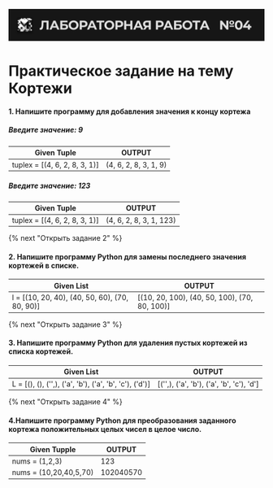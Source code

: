 ![alt MATE Programming Lab](https://github.com/MATE-Programming/4_Tuples/blob/main/lab_4.svg?raw=true)
# Практическое задание на тему Кортежи

#### 1. Напишите программу для добавления значения к концу кортежа

##### Введите значение: 9

| Given Tuple | OUTPUT |
|   ---   |   ---  |
| tuplex = [(4, 6, 2, 8, 3, 1)] | (4, 6, 2, 8, 3, 1, 9)  |

##### Введите значение: 123

| Given Tuple | OUTPUT |
|   ---   |   ---  |
| tuplex = [(4, 6, 2, 8, 3, 1)] | (4, 6, 2, 8, 3, 1, 123)  |

{% next "Открыть задание 2" %}
#### 2. Напишите программу Python для замены последнего значения кортежей в списке.


| Given List | OUTPUT |
|   ---   | --- |
| l = [(10, 20, 40), (40, 50, 60), (70, 80, 90)] | [(10, 20, 100), (40, 50, 100), (70, 80, 100)] |
                    
{% next "Открыть задание 3" %}
#### 3. Напишите программу Python для удаления пустых кортежей из списка кортежей.


| Given List | OUTPUT |
|   ---   |   ---  |
| L = [(), (), ('',), ('a', 'b'), ('a', 'b', 'c'), ('d')] | [('',), ('a', 'b'), ('a', 'b', 'c'), 'd'] |


{% next "Открыть задание 4" %}
#### 4.Напишите программу Python для преобразования заданного кортежа положительных целых чисел в целое число.


| Given Tupple | OUTPUT |
|   ---   |   ---  |
| nums = (1,2,3) | 123 |
| nums = (10,20,40,5,70) | 102040570 |

